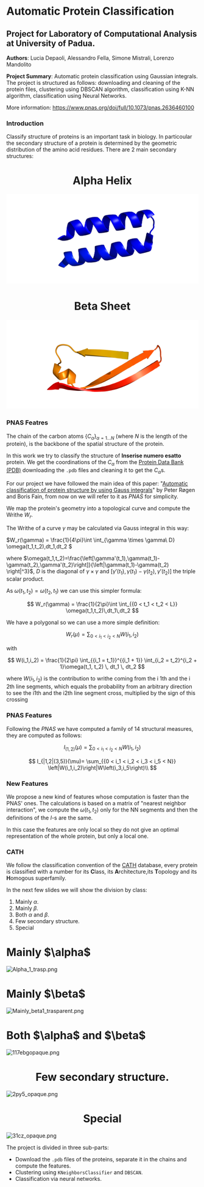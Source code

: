 # Automatic Protein Classification
## Project for Laboratory of Computational Analysis at University of Padua.

**Authors**: Lucia Depaoli, Alessandro Fella, Simone Mistrali, Lorenzo Mandolito

**Project Summary**: Automatic protein classification using Gaussian integrals. The project is structured as follows: downloading and cleaning of the protein files, clustering using DBSCAN algorithm, classification using K-NN algorithm, classification using Neural Networks.

More information: https://www.pnas.org/doi/full/10.1073/pnas.2636460100

### Introduction
Classify structure of proteins is an important task in biology. In particoular the secondary structure of a protein is determined by the geometric distribution of the amino acid residues. There are $2$ main secondary structures:

# <center>Alpha Helix</center>
![Alpha1white.png](https://github.com/luciadepaoli/protein-classification/blob/main/img/Alpha1white.png)

# <center>Beta Sheet</center>
![beta_sheet3.png](img/beta_sheet3.png)

### PNAS Featres
The chain of the carbon atoms $\{C_{\alpha}\}_{\alpha = 1 \dots N}$ (where $N$ is the length of the protein), is the backbone of the spatial structure of the protein.

In this work we try to classify the structure of **Inserise numero esatto** protein. We get the coordinations of the $C_{\alpha}$ from the [Protein Data Bank (PDB)](https://www.rcsb.org/) downloading the `.pdb` files and cleaning it to get the $C_\alpha$s.

For our project we have followed the main idea of this paper: "[Automatic classification of protein structure by using
Gauss integrals](https://doi.org/10.1073/pnas.2636460100)" by Peter Røgen and Boris Fain, from now on we will refer to it as *PNAS* for simplicity.

We map the protein's geometry into a topological curve and compute the Writhe $W_r$.

The Writhe of a curve $\gamma$ may be calculated via Gauss integral in this way:  

$W_r(\gamma) = \frac{1}{4\pi}\int \int_{\gamma \times \gamma\ D} \omega(t_1,t_2)\,dt_1\,dt_2 $

where $\omega(t_1,t_2)=\frac{\left[\gamma'(t_1),\gamma(t_1)-\gamma(t_2),\gamma'(t_2)\right]}{\left|\gamma(t_1)-\gamma(t_2) \right|^3}$, $D$ is the diagonal of $\gamma\times\gamma$ and $\left[\gamma'(t_1),\gamma(t_1)-\gamma(t_2),\gamma'(t_2)\right]$ the triple scalar product. 

As $\omega(t_1,t_2)=\omega(t_2,t_1)$ we can use this simpler formula:

$$
W_r(\gamma) = \frac{1}{2\pi}\int \int_{{0 < t_1 < t_2 < L}} \omega(t_1,t_2)\,dt_1\,dt_2
$$

We have a polygonal so we can use a more simple definition:

$$
W_r(\mu) =  \sum_{{0 < i_1 < i_2 < N}} W(i_1, i_2)
$$

with

$$
W(i_1,i_2) = \frac{1}{2\pi} \int_{{i_1 = t_1}}^{{i_1 + 1}} \int_{i_2 = t_2}^{i_2 + 1}\omega(t_1, t_2) \, dt_1 \, dt_2
$$

where $W(i_1, i_2)$ is the contribution to writhe coming from the i 1th
and the i 2th line segments, which equals the probability from an
arbitrary direction to see the i1th and the i2th line segment cross,
multiplied by the sign of this crossing

### PNAS Features

Following the *PNAS* we have computed a family of $14$ structural measures, they are computed as follows:

$$
I_{(1,2)}(\mu)= \sum_{{0 < i_1 < i_2 < N}} W\left(i_1, i_2\right)
$$

$$
I_{|1,2|(3,5)}(\mu)= \sum_{{0 < i_1 < i_2 < i_3 < i_5 < N}} \left|W(i_1,i_2)\right|W\left(i_3,i_5\right)\\
$$

### New Features
We propose a new kind of features whose computation is faster than the PNAS' ones. The calculations is based on a matrix of "nearest neighbor interaction", we compute the $\omega(t_1,t_2)$ only for the NN segments and then the definitions of the $I$-s are the same.

In this case the features are only local so they do not give an optimal representation of the whole protein, but only a local one.

### CATH

We follow the classification convention of the [CATH](https://www.cathdb.info/) database, every protein is classified with a number for its **C**lass, its **A**rchitecture,its **T**opology and its **H**omogous superfamily. 

In the next few slides we will show the division by class:
1. Mainly $\alpha$.
2. Mainly $\beta$.
3. Both $\alpha$ and $\beta$.
4. Few secondary structure.
6. Special

<h1>Mainly $\alpha$ </h1>

![Alpha_1_trasp.png](attachment:Alpha_1_trasp.png)

<h1>Mainly $\beta$ </h1>

![Mainly_beta1_trasparent.png](attachment:Mainly_beta1_trasparent.png)

<h1>Both $\alpha$ and $\beta$</h1>

![117ebgopaque.png](attachment:117ebgopaque.png)

<h1><center>Few secondary structure. </center></h1>

![2py5_opaque.png](attachment:2py5_opaque.png)

<h1><center>Special </center></h1>

![31cz_opaque.png](attachment:31cz_opaque.png)

The project is divided in three sub-parts:

- Download the `.pdb` files of the proteins, separate it in the chains and compute the features.
- Clustering using `KNeighborsClassifier` and `DBSCAN`.
- Classification via neural networks.
